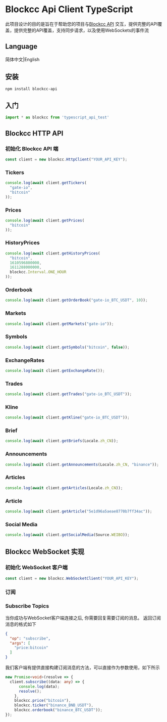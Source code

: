 # Blockcc Api Client TypeScript

此项目设计的目的是旨在于帮助您的项目与[Blockcc API](https://blockcc.gitee.io/blockcc-api-document/en_US/#overview)
交互，提供完整的API覆盖，提供完整的API覆盖，支持同步请求，以及使用WebSockets的事件流

## Language

简体中文|English

## 安装

```shell
npm install blockcc-api
```

## 入门

```ts
import * as blockcc from 'typescript_api_test'
```

## Blockcc HTTP API

### 初始化 Blockcc API 端

```ts
const client = new blockcc.HttpClient("YOUR_API_KEY");
```

### Tickers

```ts
console.log(await client.getTickers(
  "gate-io",
  "bitcoin"
));
```

### Prices

```ts
console.log(await client.getPrices(
  "bitcoin"
));
```

### HistoryPrices

```ts
console.log(await client.getHistoryPrices(
  "bitcoin",
  1610596800000,
  1611288000000,
  blockcc.Interval.ONE_HOUR
));
```

### Orderbook

```ts
console.log(await client.getOrderBook("gate-io_BTC_USDT", 10));
```

### Markets

```ts
console.log(await client.getMarkets("gate-io"));
```

### Symbols

```ts
console.log(await client.getSymbols("bitcoin", false));
```

### ExchangeRates

```ts
console.log(await client.getExchangeRate());
```

### Trades

```ts
console.log(await client.getTrades("gate-io_BTC_USDT"));
```

### Kline

```ts
console.log(await client.getKline("gate-io_BTC_USDT"));
```

### Brief

```ts
console.log(await client.getBriefs(Locale.zh_CN));
```

### Announcements

```ts
console.log(await client.getAnnouncements(Locale.zh_CN, "binance"));
```

### Articles

```ts
console.log(await client.getArticles(Locale.zh_CN));
```

### Article

```ts
console.log(await client.getArticle("5e1d96a5aeae8770b7ff34ac"));
```

### Social Media

```ts
console.log(await client.getSocialMedia(Source.WEIBO));
```

## Blockcc WebSocket 实现

### 初始化 WebSocket 客户端

```ts
const client = new blockcc.WebSocketClient("YOUR_API_KEY");
```

### 订阅

### Subscribe Topics

当你成功与WebSocket客户端连接之后, 你需要回复需要订阅的消息。 返回订阅消息的格式如下

```json
{
  "op": "subscribe",
  "args": [
    "price:bitcoin"
  ]
}
```

我们客户端有提供直接构建订阅消息的方法，可以直接作为参数使用，如下所示

```ts
new Promise<void>(resolve => {
  client.subscribe((data: any) => {
      console.log(data);
      resolve();
    },
    blockcc.price("bitcoin"),
    blockcc.ticker("binance_BNB_USDT"),
    blockcc.orderbook("binance_BTC_USDT"));
});
```
